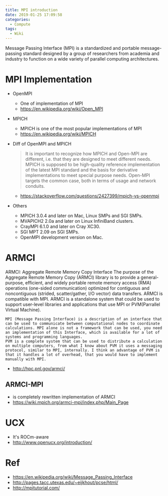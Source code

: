 ```yaml
---
title: MPI introduction
date: 2019-01-25 17:09:58
categories:
  - Compute
tags:
  - Wiki
---
```


Message Passing Interface (MPI) is a standardized and portable message-passing standard designed by a group of researchers from academia and industry to function on a wide variety of parallel computing architectures.

<!--more-->

# MPI Implementation

* OpenMPI
  - One of implementation of MPI
  - https://en.wikipedia.org/wiki/Open_MPI
* MPICH
  - MPICH is one of the most popular implementations of MPI
  - https://en.wikipedia.org/wiki/MPICH
* Diff of OpenMPI and MPICH
  > It is important to recognize how MPICH and Open-MPI are different, i.e. that they are designed to meet different needs. MPICH is supposed to be high-quality reference implementation of the latest MPI standard and the basis for derivative implementations to meet special purpose needs. Open-MPI targets the common case, both in terms of usage and network conduits.
  - https://stackoverflow.com/questions/2427399/mpich-vs-openmpi

* Others
  - MPICH 3.0.4 and later on Mac, Linux SMPs and SGI SMPs.
  - MVAPICH2 2.0a and later on Linux InfiniBand clusters.
  - CrayMPI 6.1.0 and later on Cray XC30.
  - SGI MPT 2.09 on SGI SMPs.
  - OpenMPI development version on Mac.

# ARMCI

ARMCI: Aggregate Remote Memory Copy Interface
The purpose of the Aggregate Remote Memory Copy (ARMCI) library is to provide a general-purpose, efficient, and widely portable remote memory access (RMA) operations (one-sided communication) optimized for contiguous and noncontiguous (strided, scatter/gather, I/O vector) data transfers.
ARMCI is compatible with MPI.
ARMCI is a standalone system that could be used to support user-level
libraries and applications that use MPI or PVM(Parrallel Virtual Machine).

```
MPI (Message Passing Interface) is a description of an interface that can be used to communicate between computational nodes to coordinate calculations. MPI alone is not a framework that can be used, you need an implementation of this Interface, which is available for a lot of systems and programming languages.
PVM is a complete system that can be used to distribute a calculation on multiple computers, from what I know about PVM it uses a messaging protocol, similar to MPI, internally. I think an advantage of PVM is that it handles a lot of overhead, that you would have to implement manually with MPI.
```
  - http://hpc.pnl.gov/armci/
## ARMCI-MPI
  - is completely rewritten implementation of ARMCI
  - https://wiki.mpich.org/armci-mpi/index.php/Main_Page

# UCX
* It's ROCm-aware
* http://www.openucx.org/introduction/

# Ref

* https://en.wikipedia.org/wiki/Message_Passing_Interface
* http://pages.tacc.utexas.edu/~eijkhout/pcse/html/
* http://mpitutorial.com/
